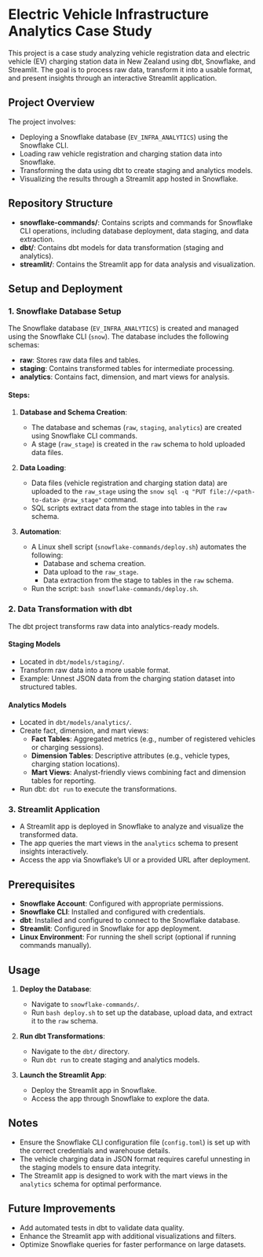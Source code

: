 # Electric Vehicle Infrastructure Analytics Case Study

This project is a case study analyzing vehicle registration data and electric vehicle (EV) charging station data in New Zealand using dbt, Snowflake, and Streamlit. The goal is to process raw data, transform it into a usable format, and present insights through an interactive Streamlit application.

## Project Overview

The project involves:
- Deploying a Snowflake database (`EV_INFRA_ANALYTICS`) using the Snowflake CLI.
- Loading raw vehicle registration and charging station data into Snowflake.
- Transforming the data using dbt to create staging and analytics models.
- Visualizing the results through a Streamlit app hosted in Snowflake.

## Repository Structure

- **snowflake-commands/**: Contains scripts and commands for Snowflake CLI operations, including database deployment, data staging, and data extraction.
- **dbt/**: Contains dbt models for data transformation (staging and analytics).
- **streamlit/**: Contains the Streamlit app for data analysis and visualization.

## Setup and Deployment

### 1. Snowflake Database Setup
The Snowflake database (`EV_INFRA_ANALYTICS`) is created and managed using the Snowflake CLI (`snow`). The database includes the following schemas:
- **raw**: Stores raw data files and tables.
- **staging**: Contains transformed tables for intermediate processing.
- **analytics**: Contains fact, dimension, and mart views for analysis.

#### Steps:
1. **Database and Schema Creation**:
   - The database and schemas (`raw`, `staging`, `analytics`) are created using Snowflake CLI commands.
   - A stage (`raw_stage`) is created in the `raw` schema to hold uploaded data files.

2. **Data Loading**:
   - Data files (vehicle registration and charging station data) are uploaded to the `raw_stage` using the `snow sql -q "PUT file://<path-to-data> @raw_stage"` command.
   - SQL scripts extract data from the stage into tables in the `raw` schema.

3. **Automation**:
   - A Linux shell script (`snowflake-commands/deploy.sh`) automates the following:
     - Database and schema creation.
     - Data upload to the `raw_stage`.
     - Data extraction from the stage to tables in the `raw` schema.
   - Run the script: `bash snowflake-commands/deploy.sh`.

### 2. Data Transformation with dbt
The dbt project transforms raw data into analytics-ready models.

#### Staging Models
- Located in `dbt/models/staging/`.
- Transform raw data into a more usable format.
- Example: Unnest JSON data from the charging station dataset into structured tables.

#### Analytics Models
- Located in `dbt/models/analytics/`.
- Create fact, dimension, and mart views:
  - **Fact Tables**: Aggregated metrics (e.g., number of registered vehicles or charging sessions).
  - **Dimension Tables**: Descriptive attributes (e.g., vehicle types, charging station locations).
  - **Mart Views**: Analyst-friendly views combining fact and dimension tables for reporting.
- Run dbt: `dbt run` to execute the transformations.

### 3. Streamlit Application
- A Streamlit app is deployed in Snowflake to analyze and visualize the transformed data.
- The app queries the mart views in the `analytics` schema to present insights interactively.
- Access the app via Snowflake’s UI or a provided URL after deployment.

## Prerequisites
- **Snowflake Account**: Configured with appropriate permissions.
- **Snowflake CLI**: Installed and configured with credentials.
- **dbt**: Installed and configured to connect to the Snowflake database.
- **Streamlit**: Configured in Snowflake for app deployment.
- **Linux Environment**: For running the shell script (optional if running commands manually).

## Usage
1. **Deploy the Database**:
   - Navigate to `snowflake-commands/`.
   - Run `bash deploy.sh` to set up the database, upload data, and extract it to the `raw` schema.

2. **Run dbt Transformations**:
   - Navigate to the `dbt/` directory.
   - Run `dbt run` to create staging and analytics models.

3. **Launch the Streamlit App**:
   - Deploy the Streamlit app in Snowflake.
   - Access the app through Snowflake to explore the data.

## Notes
- Ensure the Snowflake CLI configuration file (`config.toml`) is set up with the correct credentials and warehouse details.
- The vehicle charging data in JSON format requires careful unnesting in the staging models to ensure data integrity.
- The Streamlit app is designed to work with the mart views in the `analytics` schema for optimal performance.

## Future Improvements
- Add automated tests in dbt to validate data quality.
- Enhance the Streamlit app with additional visualizations and filters.
- Optimize Snowflake queries for faster performance on large datasets.